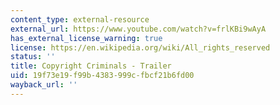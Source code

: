```yaml
---
content_type: external-resource
external_url: https://www.youtube.com/watch?v=frlKBi9wAyA
has_external_license_warning: true
license: https://en.wikipedia.org/wiki/All_rights_reserved
status: ''
title: Copyright Criminals - Trailer
uid: 19f73e19-f99b-4383-999c-fbcf21b6fd00
wayback_url: ''
---
```

